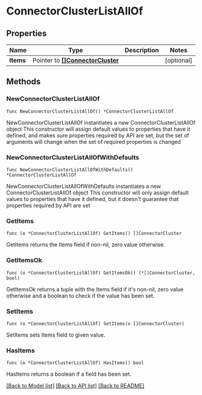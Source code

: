 # ConnectorClusterListAllOf

## Properties

Name | Type | Description | Notes
------------ | ------------- | ------------- | -------------
**Items** | Pointer to [**[]ConnectorCluster**](ConnectorCluster.md) |  | [optional] 

## Methods

### NewConnectorClusterListAllOf

`func NewConnectorClusterListAllOf() *ConnectorClusterListAllOf`

NewConnectorClusterListAllOf instantiates a new ConnectorClusterListAllOf object
This constructor will assign default values to properties that have it defined,
and makes sure properties required by API are set, but the set of arguments
will change when the set of required properties is changed

### NewConnectorClusterListAllOfWithDefaults

`func NewConnectorClusterListAllOfWithDefaults() *ConnectorClusterListAllOf`

NewConnectorClusterListAllOfWithDefaults instantiates a new ConnectorClusterListAllOf object
This constructor will only assign default values to properties that have it defined,
but it doesn't guarantee that properties required by API are set

### GetItems

`func (o *ConnectorClusterListAllOf) GetItems() []ConnectorCluster`

GetItems returns the Items field if non-nil, zero value otherwise.

### GetItemsOk

`func (o *ConnectorClusterListAllOf) GetItemsOk() (*[]ConnectorCluster, bool)`

GetItemsOk returns a tuple with the Items field if it's non-nil, zero value otherwise
and a boolean to check if the value has been set.

### SetItems

`func (o *ConnectorClusterListAllOf) SetItems(v []ConnectorCluster)`

SetItems sets Items field to given value.

### HasItems

`func (o *ConnectorClusterListAllOf) HasItems() bool`

HasItems returns a boolean if a field has been set.


[[Back to Model list]](../README.md#documentation-for-models) [[Back to API list]](../README.md#documentation-for-api-endpoints) [[Back to README]](../README.md)



